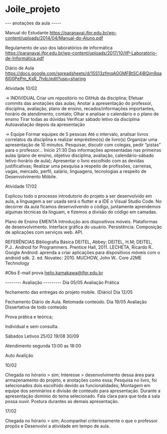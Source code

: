 # Joile_projeto


--- anotações da aula -----

Manual do Estudante https://paranavai.ifpr.edu.br/wp-content/uploads/2014/04/Manual-do-Aluno.pdf

Regulamento de uso dos laboratórios de informática https://paranavai.ifpr.edu.br/wp-content/uploads/2017/10/IIP-Laboratório-de-Informática.pdf

Diário de Aula https://docs.google.com/spreadsheets/d/15S13zfmqAGGMFBtSC4jBQjm9qa6l00PePm_KsR_7hdc/edit?usp=sharing

Atividade 10/02

→ INDIVIDUAL Criar um repositório no GitHub da disciplina; Efetuar commits das anotações das aulas; Anotar a apresentação do professor, disciplina, avaliação, plano de ensino, recados/informações importantes, horário de atendimento, contato; Olhar e analisar o calendário e o plano de ensino Tirar todas as dúvidas Verificar sábado letivo da disciplina Autoavaliação depois da apresentação

→ Equipe Formar equipes de 5 pessoas Até o intervalo, analisar livros correlatos da disciplina e realizar empréstimo(s) de livro(s) Organizar uma apresentação de 10 minutos. Pesquisar, discutir com colegas, pedir “pistas” para o professor... Início 21:30 Das informações apresentadas nas primeiras aulas (plano de ensino, objetivo disciplina, avaliação, calendário-sábado letivo-horário de aula); Apresentar o livro escolhido com as devidas justificativas; Realizar uma pesquisa a respeito de profissões, carreiras, vagas, mercado, perfil, salário, linguagens, tecnologias a respeito de Desenvolvimento Móbile.

Atividade 17/02

Explicou todo o processo introdutorio do projeto a ser desenvolvido em aula, a linguagem a ser usada será o flutter e a IDE o Visual Studio Code. No decorrer da aula ficamos desenvolvendo o código, juntamente aprendemos algumas técnicas da linguam, e fizemos a divisão do código em camadas.

Plano de Ensino
EMENTA Introdução aos dispositivos móveis. Plataformas de desenvolvimento. Interface gráfica do usuário. Persistência. Composição de aplicações com serviços web. API.

REFERÊNCIAS
Bibliografia Básica DEITEL, Abbey; DEITEL, H.M; DEITEL, P.J.. Android for Programmers. Prentice Hall, 2011. LECHETA, Ricardo R.. Google Android: aprenda a criar aplicações para dispositivos móveis com o android sdk. 2. ed. Novatec: 2010. MUCHOW, John W.. Core J2ME Technology

#Obs E-mail prova helio.kamakawa@ifpr.edu.br

-------- Avaliação ---------
Dia 05/05 Avaliação Prática

fechamento das entregas do projeto mobile. (Diário)
Dia 12/05

Fechamento Diário de Aula.
Retomada conteúdo.
Dia 19/05 Avaliação Dissertativa de todo conteúdo

Prova prática e teórica;

Individual e sem consulta.

Sábados Letivos
25/02 19/08 30/09

Atendimento segunda 13:00 as 18:00

Auto Avalição

10/02

Chegada no hórario > sim; Interesse > desenvolvimento dessa área para armazenamento do projeto, e anotações como essa; Pesquisa no livro, foi selecionados dois escolhido devido as funcionalidades; Montagem em equipe dos seminários e divisão de conteudo para apresentação. Durante a apresentação dominio do tema selecionado. Fala clara para que toda a sala possa ouvir. Postura durantes as demais apresentação.

17/02

Chegada no hórario > sim; Acompanhei criteriosamente o que o professor propôs e Desenvolvi a atividade em tempo de aula.
